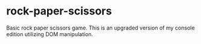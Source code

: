 # rock-paper-scissors

Basic rock paper scissors game. This is an upgraded version of my console edition utilizing DOM manipulation.